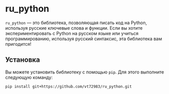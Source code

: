 # ru_python

`ru_python` — это библиотека, позволяющая писать код на Python, используя русские ключевые слова и функции. Если вы хотите экспериментировать с Python на русском языке или учиться программированию, используя русский синтаксис, эта библиотека вам пригодится!

## Установка

Вы можете установить библиотеку с помощью `pip`. Для этого выполните следующую команду:

```bash
pip install git+https://github.com/vt72983/ru_python.git
```
